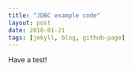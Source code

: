 ```yaml
---
title: "JDBC example code"
layout: post
date: 2018-01-21
tags: [jekyll, blog, github-page]
---
```

Have a test!
